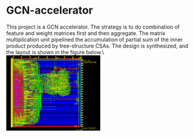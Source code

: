# GCN-accelerator
This project is a GCN accelerator. The strategy is to do combination of feature and weight matrices first and then aggregate. The matrix multiplication unit pipelined the accumulation of partial sum of the inner product produced by tree-structure CSAs. The design is synthesized, and the layout is shown in the figure below.\\
<img src = https://github.com/Peggy-Gits/GCN-accelerator/blob/main/images/Innovus_Layout.png style = " width :50% ; height : auto " align="left">
